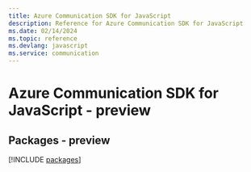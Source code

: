 ```yaml
---
title: Azure Communication SDK for JavaScript
description: Reference for Azure Communication SDK for JavaScript
ms.date: 02/14/2024
ms.topic: reference
ms.devlang: javascript
ms.service: communication
---
```

# Azure Communication SDK for JavaScript - preview
## Packages - preview
[!INCLUDE [packages](communication-index.md)]